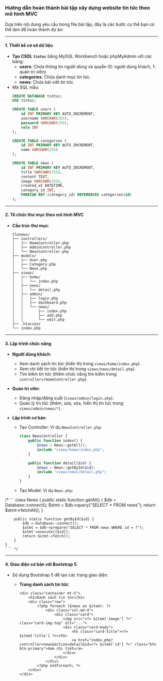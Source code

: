 ### Hướng dẫn hoàn thành bài tập xây dựng website tin tức theo mô hình MVC

Dựa trên nội dung yêu cầu trong file bài tập, đây là các bước cụ thể bạn có thể làm để hoàn thành dự án:

---

#### **1. Thiết kế cơ sở dữ liệu**
- **Tạo CSDL `tintuc`** bằng MySQL Workbench hoặc phpMyAdmin với các bảng:
  - **users**: Chứa thông tin người dùng và quyền (0: người dùng khách, 1: quản trị viên).
  - **categories**: Chứa danh mục tin tức.
  - **news**: Chứa bài viết tin tức.
- Mã SQL mẫu:
  ```sql
  CREATE DATABASE tintuc;
  USE tintuc;

  CREATE TABLE users (
      id INT PRIMARY KEY AUTO_INCREMENT,
      username VARCHAR(255),
      password VARCHAR(255),
      role INT
  );

  CREATE TABLE categories (
      id INT PRIMARY KEY AUTO_INCREMENT,
      name VARCHAR(255)
  );

  CREATE TABLE news (
      id INT PRIMARY KEY AUTO_INCREMENT,
      title VARCHAR(255),
      content TEXT,
      image VARCHAR(255),
      created_at DATETIME,
      category_id INT,
      FOREIGN KEY (category_id) REFERENCES categories(id)
  );
  ```

---

#### **2. Tổ chức thư mục theo mô hình MVC**
- **Cấu trúc thư mục**:
  ```
  tlunews/
  ├── controllers/
  │   ├── HomeController.php
  │   ├── AdminController.php
  │   └── NewsController.php
  ├── models/
  │   ├── User.php
  │   ├── Category.php
  │   └── News.php
  ├── views/
  │   ├── home/
  │   │   └── index.php
  │   ├── news/
  │   │   └── detail.php
  │   ├── admin/
  │   │   ├── login.php
  │   │   ├── dashboard.php
  │   │   └── news/
  │   │       ├── index.php
  │   │       ├── add.php
  │   │       └── edit.php
  ├── .htaccess
  └── index.php
  ```

---

#### **3. Lập trình chức năng**
- **Người dùng khách**:
  - Xem danh sách tin tức (hiển thị trong `views/home/index.php`).
  - Xem chi tiết tin tức (hiển thị trong `views/news/detail.php`).
  - Tìm kiếm tin tức (thêm chức năng tìm kiếm trong `controllers/HomeController.php`).

- **Quản trị viên**:
  - Đăng nhập/đăng xuất (`views/admin/login.php`).
  - Quản lý tin tức (thêm, sửa, xóa, hiển thị tin tức trong `views/admin/news/*`).

- **Lập trình cơ bản**:
  - Tạo Controller: Ví dụ `NewsController.php`:
  
  
    ```php
    class NewsController {
        public function index() {
            $news = News::getAll();
            include "views/home/index.php";
        }

        public function detail($id) {
            $news = News::getById($id);
            include "views/news/detail.php";
        }
    }
    ```
  - Tạo Model: Ví dụ `News.php`:
  

/*     ```
    class News {
        public static function getAll() {
            $db = Database::connect();
            $stmt = $db->query("SELECT * FROM news");
            return $stmt->fetchAll();
        }

        public static function getById($id) {
            $db = Database::connect();
            $stmt = $db->prepare("SELECT * FROM news WHERE id = ?");
            $stmt->execute([$id]);
            return $stmt->fetch();
        }
    }
    ``` */

---

#### **4. Giao diện cơ bản với Bootstrap 5**
- Sử dụng Bootstrap 5 để tạo các trang giao diện:
  - **Trang danh sách tin tức**:
    
	
	```
    <div class="container mt-5">
        <h1>Danh sách tin tức</h1>
        <div class="row">
            <?php foreach ($news as $item): ?>
                <div class="col-md-4">
                    <div class="card">
                        <img src="<?= $item['image'] ?>" class="card-img-top" alt="...">
                        <div class="card-body">
                            <h5 class="card-title"><?= $item['title'] ?></h5>
                            <a href="index.php?controller=news&action=detail&id=<?= $item['id'] ?>" class="btn btn-primary">Xem chi tiết</a>
                        </div>
                    </div>
                </div>
            <?php endforeach; ?>
        </div>
    </div>
    ```

